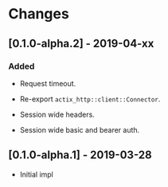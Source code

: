 # Changes

## [0.1.0-alpha.2] - 2019-04-xx

### Added

* Request timeout.

* Re-export `actix_http::client::Connector`.

* Session wide headers.

* Session wide basic and bearer auth.


## [0.1.0-alpha.1] - 2019-03-28

* Initial impl
